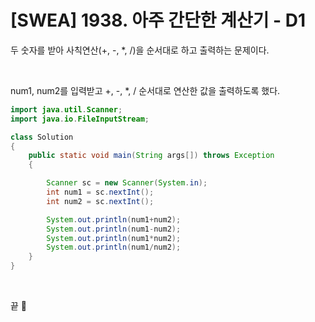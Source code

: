 # [SWEA] 1938. 아주 간단한 계산기 - D1

두 숫자를 받아 사칙연산(+, -, *, /)을 순서대로 하고 출력하는 문제이다.

<br>

num1, num2를 입력받고 +, -, *, / 순서대로 연산한 값을 출력하도록 했다.


```java
import java.util.Scanner;
import java.io.FileInputStream;

class Solution
{
	public static void main(String args[]) throws Exception
	{

		Scanner sc = new Scanner(System.in);
		int num1 = sc.nextInt();
		int num2 = sc.nextInt();

		System.out.println(num1+num2);
		System.out.println(num1-num2);
		System.out.println(num1*num2);
 		System.out.println(num1/num2);
	}
}
```

<br>

끝 🐧

<br>
